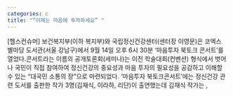 ```yaml
---
categories: c
title: "“이제는 마음에 투자하세요” "
---
```

[헬스컨슈머] 보건복지부(이하 복지부)와 국립정신건강센터(센터장 이영문)은 코엑스 별마당 도서관(서울 강남구)에서 9월 14일 오후 6시 30분 ‘마음투자 북토크 콘서트’를 열었다.콘서트라는 이름의 공개토론회(세미나)는 이전 학술대회(컨벤션) 형식에서 벗어나 국민이 직접 참여하여 정신건강의 중요성과 마음 투자의 필요성을 공감하고 이해할 수 있는 “대국민 소통의 장”으로 마련되었다. ‘마음투자 북토크콘서트’에는 정신건강 관련 도서를 출판한 작가 3명(김재식, 이라하, 리단)이 출연했는데 김재식 작가는 ,